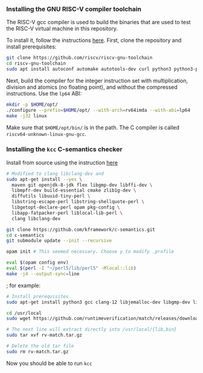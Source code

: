 ### Installing the GNU RISC-V compiler toolchain

The RISC-V gcc compiler is used to build the binaries that are used to test the RISC-V virtual machine in this repository.

To install it, follow the instructions [here](https://github.com/riscv-collab/riscv-gnu-toolchain). First, clone the repository and install prerequisites:

```bash
git clone https://github.com/riscv/riscv-gnu-toolchain
cd riscv-gnu-toolchain
sudo apt install autoconf automake autotools-dev curl python3 python3-pip libmpc-dev libmpfr-dev libgmp-dev gawk build-essential bison flex texinfo gperf libtool patchutils bc zlib1g-dev libexpat-dev ninja-build git cmake libglib2.0-dev
```

Next, build the compiler for the integer instruction set with multiplication, division and atomics (no floating point), and without the compressed instructions. Use the `lp64` ABI:

```bash
mkdir -p $HOME/opt/
./configure --prefix=$HOME/opt/ --with-arch=rv64imda --with-abi=lp64
make -j32 linux
```

Make sure that `$HOME/opt/bin/` is in the path. The C compiler is called `riscv64-unknown-linux-gnu-gcc`.

### Installing the `kcc` C-semantics checker

Install from source using the instruction [here](https://github.com/kframework/c-semantics/blob/master/INSTALL.md)

```bash
# Modified to clang libclang-dev and 
sudo apt-get install --yes \
  maven git openjdk-8-jdk flex libgmp-dev libffi-dev \
  libmpfr-dev build-essential cmake zlib1g-dev \
  diffutils libuuid-tiny-perl \
  libstring-escape-perl libstring-shellquote-perl \
  libgetopt-declare-perl opam pkg-config \
  libapp-fatpacker-perl liblocal-lib-perl \
  clang libclang-dev

git clone https://github.com/kframework/c-semantics.git
cd c-semantics
git submodule update --init --recursive

opam init # This seemed necessary. Choose y to modify .profile

eval $(opam config env)
eval $(perl -I "~/perl5/lib/perl5" -Mlocal::lib)
make -j4 --output-sync=line
```












; for example:


```bash
# Install prerequisites
sudo apt-get install python3 gcc clang-12 libjemalloc-dev libgmp-dev libmpfr-dev libfmt-dev z3

cd /usr/local
sudo wget https://github.com/runtimeverification/match/releases/download/snapshot-b9c152d/rv-match.tar.gz

# The next line will extract directly into /usr/local/{lib,bin}
sudo tar xvf rv-match.tar.gz

# Delete the old tar file
sudo rm rv-match.tar.gz
```

Now you should be able to run `kcc`
